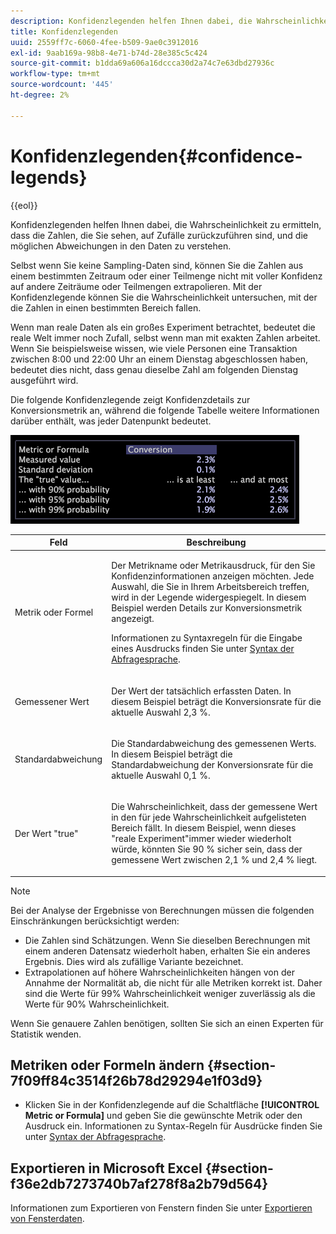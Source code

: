 ```yaml
---
description: Konfidenzlegenden helfen Ihnen dabei, die Wahrscheinlichkeit zu ermitteln, dass die Zahlen, die Sie sehen, auf Zufälle zurückzuführen sind, und die möglichen Abweichungen in den Daten zu verstehen.
title: Konfidenzlegenden
uuid: 2559ff7c-6060-4fee-b509-9ae0c3912016
exl-id: 9aab169a-98b8-4e71-b74d-28e385c5c424
source-git-commit: b1dda69a606a16dccca30d2a74c7e63dbd27936c
workflow-type: tm+mt
source-wordcount: '445'
ht-degree: 2%

---
```


# Konfidenzlegenden{#confidence-legends}

{{eol}}

Konfidenzlegenden helfen Ihnen dabei, die Wahrscheinlichkeit zu ermitteln, dass die Zahlen, die Sie sehen, auf Zufälle zurückzuführen sind, und die möglichen Abweichungen in den Daten zu verstehen.

Selbst wenn Sie keine Sampling-Daten sind, können Sie die Zahlen aus einem bestimmten Zeitraum oder einer Teilmenge nicht mit voller Konfidenz auf andere Zeiträume oder Teilmengen extrapolieren. Mit der Konfidenzlegende können Sie die Wahrscheinlichkeit untersuchen, mit der die Zahlen in einen bestimmten Bereich fallen.

Wenn man reale Daten als ein großes Experiment betrachtet, bedeutet die reale Welt immer noch Zufall, selbst wenn man mit exakten Zahlen arbeitet. Wenn Sie beispielsweise wissen, wie viele Personen eine Transaktion zwischen 8:00 und 22:00 Uhr an einem Dienstag abgeschlossen haben, bedeutet dies nicht, dass genau dieselbe Zahl am folgenden Dienstag ausgeführt wird.

Die folgende Konfidenzlegende zeigt Konfidenzdetails zur Konversionsmetrik an, während die folgende Tabelle weitere Informationen darüber enthält, was jeder Datenpunkt bedeutet.

![](assets/lgd_ConfidenceLegend.png)

<table id="table_387F22C7EF4E4DE9AD810D3D9204676F"> 
 <thead> 
  <tr> 
   <th colname="col1" class="entry"> Feld </th> 
   <th colname="col2" class="entry"> Beschreibung </th> 
  </tr> 
 </thead>
 <tbody> 
  <tr> 
   <td colname="col1"> <p>Metrik oder Formel </p> </td> 
   <td colname="col2"> <p>Der Metrikname oder Metrikausdruck, für den Sie Konfidenzinformationen anzeigen möchten. Jede Auswahl, die Sie in Ihrem Arbeitsbereich treffen, wird in der Legende widergespiegelt. In diesem Beispiel werden Details zur Konversionsmetrik angezeigt. </p> <p>Informationen zu Syntaxregeln für die Eingabe eines Ausdrucks finden Sie unter <a href="../../../../home/c-get-started/c-qry-lang-syntx/c-qry-lang-syntx.md#concept-15d1d3f5164a47d49468c5acb7299d9f"> Syntax der Abfragesprache</a>. </p> </td> 
  </tr> 
  <tr> 
   <td colname="col1"> <p>Gemessener Wert </p> </td> 
   <td colname="col2"> <p>Der Wert der tatsächlich erfassten Daten. In diesem Beispiel beträgt die Konversionsrate für die aktuelle Auswahl 2,3 %. </p> </td> 
  </tr> 
  <tr> 
   <td colname="col1"> <p>Standardabweichung </p> </td> 
   <td colname="col2"> <p>Die Standardabweichung des gemessenen Werts. In diesem Beispiel beträgt die Standardabweichung der Konversionsrate für die aktuelle Auswahl 0,1 %. </p> </td> 
  </tr> 
  <tr> 
   <td colname="col1"> <p>Der Wert "true" </p> </td> 
   <td colname="col2"> <p>Die Wahrscheinlichkeit, dass der gemessene Wert in den für jede Wahrscheinlichkeit aufgelisteten Bereich fällt. In diesem Beispiel, wenn dieses "reale Experiment"immer wieder wiederholt würde, könnten Sie 90 % sicher sein, dass der gemessene Wert zwischen 2,1 % und 2,4 % liegt. </p> </td> 
  </tr> 
 </tbody> 
</table>

>[!NOTE]
>
>Bei der Analyse der Ergebnisse von Berechnungen müssen die folgenden Einschränkungen berücksichtigt werden:
>* Die Zahlen sind Schätzungen. Wenn Sie dieselben Berechnungen mit einem anderen Datensatz wiederholt haben, erhalten Sie ein anderes Ergebnis. Dies wird als zufällige Variante bezeichnet.
>* Extrapolationen auf höhere Wahrscheinlichkeiten hängen von der Annahme der Normalität ab, die nicht für alle Metriken korrekt ist. Daher sind die Werte für 99% Wahrscheinlichkeit weniger zuverlässig als die Werte für 90% Wahrscheinlichkeit.
>
>Wenn Sie genauere Zahlen benötigen, sollten Sie sich an einen Experten für Statistik wenden.

## Metriken oder Formeln ändern {#section-7f09ff84c3514f26b78d29294e1f03d9}

* Klicken Sie in der Konfidenzlegende auf die Schaltfläche **[!UICONTROL Metric or Formula]** und geben Sie die gewünschte Metrik oder den Ausdruck ein. Informationen zu Syntax-Regeln für Ausdrücke finden Sie unter [Syntax der Abfragesprache](../../../../home/c-get-started/c-qry-lang-syntx/c-qry-lang-syntx.md#concept-15d1d3f5164a47d49468c5acb7299d9f).

## Exportieren in Microsoft Excel {#section-f36e2db7273740b7af278f8a2b79d564}

Informationen zum Exportieren von Fenstern finden Sie unter [Exportieren von Fensterdaten](../../../../home/c-get-started/c-wk-win-wksp/c-exp-win-data.md#concept-8df61d64ed434cc5a499023c44197349).
